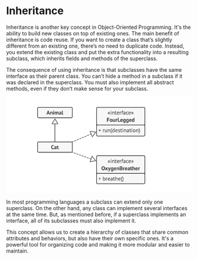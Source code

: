 # Inheritance

Inheritance is another key concept in Object-Oriented Programming. It's the ability to build new classes on top of existing ones. The main benefit of inheritance is code reuse. If you want to create a class that’s slightly different from an existing one, there’s no need to duplicate code. Instead, you extend the existing class and put the extra functionality into a resulting subclass, which inherits fields and methods of the superclass.

The consequence of using inheritance is that subclasses have the same interface as their parent class. You can’t hide a method in a subclass if it was declared in the superclass. You must also implement all abstract methods, even if they don’t make sense for your subclass.

![alt text](image.png)

In most programming languages a subclass can extend only one superclass. On the other hand, any class can implement several interfaces at the same time. But, as mentioned before, if a superclass implements an interface, all of its subclasses must also implement it.

This concept allows us to create a hierarchy of classes that share common attributes and behaviors, but also have their own specific ones. It's a powerful tool for organizing code and making it more modular and easier to maintain.
